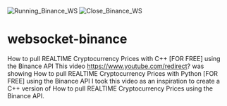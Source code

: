 ![Running_Binance_WS](https://github.com/user-attachments/assets/c64b8afd-277a-4619-8f03-256c41e001bd)
![Close_Binance_WS](https://github.com/user-attachments/assets/ffa9c1c4-9236-477a-82e2-25d24543246d)
# websocket-binance
How to pull REALTIME Cryptocurrency Prices with C++ [FOR FREE] using the Binance API
This video https://www.youtube.com/redirect? was showing How to pull REALTIME Cryptocurrency Prices with Python [FOR FREE] using the Binance API
I took this video as an inspiration to create a C++ version of How to pull REALTIME Cryptocurrency Prices using the Binance API.
